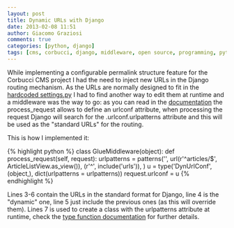 ```yaml
---
layout: post
title: Dynamic URLs with Django
date: 2013-02-08 11:51
author: Giacomo Graziosi
comments: true
categories: [python, django]
tags: [cms, corbucci, django, middleware, open source, programming, python]
---
```

While implementing a configurable permalink structure feature for the Corbucci CMS project I had the need to inject new URLs in the Django routing mechanism. As the URLs are normally designed to fit in the [hardcoded settings.py](https://docs.djangoproject.com/en/dev/topics/http/urls/#example) I had to find another way to edit them at runtime and a middleware was the way to go: as you can read in the [documentation](https://docs.djangoproject.com/en/dev/topics/http/urls/#how-django-processes-a-request) the process_request allows to define an urlconf attribute, when processing the request Django will search for the .urlconf.urlpatterns attribute and this will be used as the "standard URLs" for the routing.

This is how I implemented it:

{% highlight python %}
class GlueMiddleware(object):
    def process_request(self, request):
        urlpatterns = patterns('',
            url(r'^articles/$', ArticleListView.as_view()),
            (r'^', include('urls')),
        )
        u = type('DynUrlConf', (object,), dict(urlpatterns = urlpatterns))
        request.urlconf = u
{% endhighlight %}



Lines 3-6 contain the URLs in the standard format for Django, line 4 is the "dynamic" one, line 5 just include the previous ones (as this will override them). Lines 7 is used to create a class with the urlpatterns attribute at runtime, check the [type function documentation](http://docs.python.org/2/library/functions.html#type) for further details.</pre>
